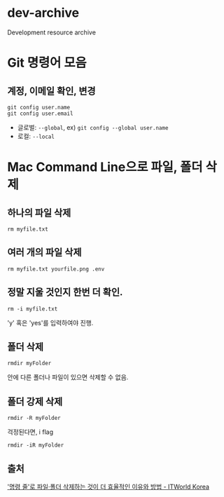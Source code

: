 # dev-archive
Development resource archive

# Git 명령어 모음

## 계정, 이메일 확인, 변경

```
git config user.name
git config user.email
```

- 글로벌: `--global`, ex) `git config --global user.name`
- 로컬: `--local`

# Mac Command Line으로 파일, 폴더 삭제

## 하나의 파일 삭제

```
rm myfile.txt
```

## 여러 개의 파일 삭제

```
rm myfile.txt yourfile.png .env
```

## 정말 지울 것인지 한번 더 확인.

```
rm -i myfile.txt
```

'y' 혹은 'yes'를 입력하여야 진행.

## 폴더 삭제

```
rmdir myFolder
```

안에 다른 폴더나 파일이 있으면 삭제할 수 없음.

## 폴더 강제 삭제

```
rmdir -R myFolder
```

걱정된다면, i flag

```
rmdir -iR myFolder
```

## 출처

['명령 줄'로 파일·폴더 삭제하는 것이 더 효율적인 이유와 방법 - ITWorld Korea](https://www.itworld.co.kr/news/162320)
